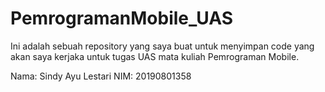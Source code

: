 # PemrogramanMobile_UAS
Ini adalah sebuah repository yang saya buat untuk menyimpan code yang akan saya kerjaka untuk tugas UAS mata kuliah Pemrograman Mobile.

Nama: Sindy Ayu Lestari NIM: 20190801358
